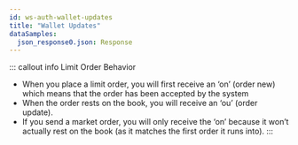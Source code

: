 ```yaml
---
id: ws-auth-wallet-updates
title: "Wallet Updates"
dataSamples:
  json_response0.json: Response
---
```


::: callout info Limit Order Behavior
- When you place a limit order, you will first receive an ‘on’ (order new) which means that the order has been accepted by the system
- When the order rests on the book, you will receive an ‘ou’ (order update).
- If you send a market order, you will only receive the ‘on’ because it won’t actually rest on the book (as it matches the first order it runs into).
:::

